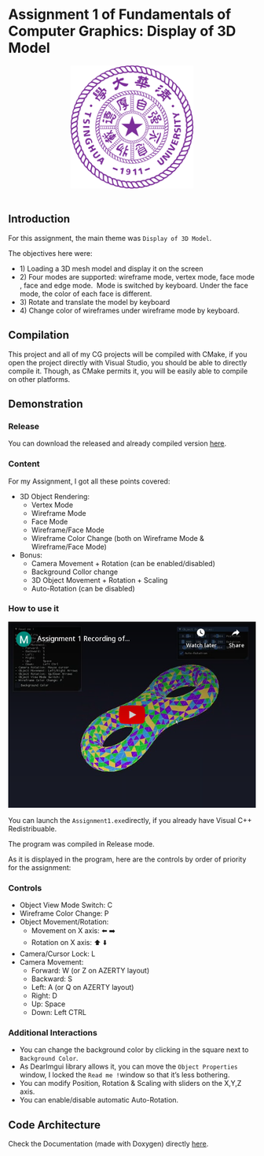 # Assignment 1 of Fundamentals of Computer Graphics: Display of 3D Model

<p align="center">
  <img src="https://github.com/kevinpruvost/OpenImages/blob/miscellaneous/images/1200px-Tsinghua_University_Logo.svg.png" width=250/><br/><br/>
</p>

## Introduction

For this assignment, the main theme was `Display of 3D Model`.

The objectives here were:

- 1) Loading a 3D mesh model and display it on the screen
- 2) Four modes are supported: wireframe mode, vertex mode, face mode, face and edge mode.  Mode is switched by keyboard. Under the face mode, the color of each face is different.
- 3) Rotate and translate the model by keyboard
- 4) Change color of wireframes under wireframe mode by keyboard.

## Compilation

This project and all of my CG projects will be compiled with CMake, if you open the project directly with Visual Studio, you should be able to directly compile it.
Though, as CMake permits it, you will be easily able to compile on other platforms.

## Demonstration

### Release

You can download the released and already compiled version [here](https://github.com/kevinpruvost/ComputerGraphics_Assignment1/releases).

### Content

For my Assignment, I got all these points covered:

- 3D Object Rendering:
    - Vertex Mode
    - Wireframe Mode
    - Face Mode
    - Wireframe/Face Mode
    - Wireframe Color Change (both on Wireframe Mode & Wireframe/Face Mode)
- Bonus:
    - Camera Movement + Rotation (can be enabled/disabled)
    - Background Collor change
    - 3D Object Movement + Rotation + Scaling
    - Auto-Rotation (can be disabled)

### How to use it

[![Demo](embed.png)](https://www.youtube.com/watch?v=H9LDy9kiTIQ&ab_channel=KevinPruvost)

You can launch the `Assignment1.exe`directly, if you already have Visual C++ Redistribuable.

The program was compiled in Release mode.

As it is displayed in the program, here are the controls by order of priority for the assignment:

### Controls

- Object View Mode Switch: C
- Wireframe Color Change: P
- Object Movement/Rotation:
    - Movement on X axis: ⬅️ ➡️
    - Rotation on X axis: ⬆️ ⬇️
- Camera/Cursor Lock: L
- Camera Movement:
    - Forward: W (or Z on AZERTY layout)
    - Backward: S
    - Left: A (or Q on AZERTY layout)
    - Right: D
    - Up: Space
    - Down: Left CTRL

### Additional Interactions

- You can change the background color by clicking in the square next to `Background Color`.
- As DearImgui library allows it, you can move the `Object Properties` window, I locked the `Read me !`window so that it’s less bothering.
- You can modify Position, Rotation & Scaling with sliders on the X,Y,Z axis.
- You can enable/disable automatic Auto-Rotation.

## Code Architecture

Check the Documentation (made with Doxygen) directly [here](https://kevinpruvost.github.io/ComputerGraphics_Assignment1/).
